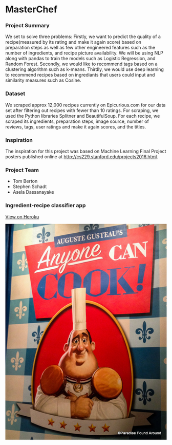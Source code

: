 # MasterChef

### Project Summary
We set to solve three problems: Firstly, we want to predict the quality of a recipe(measured by its rating and make it again score) based on preparation steps as well as few other engineered
features such as the number of ingredients, and recipe picture availability. We will be using NLP along with pandas to train the models such as Logistic Regression, and Random Forest. Secondly, we would like to recommend tags based on a clustering algorithm such as k-means. Thirdly, we would use deep learning to recommend recipes based on ingrediants that users could input and similarity measures such as Cosine.

### Dataset
We scraped approx 12,000 recipes currently on Epicurious.com for
our data set after filtering out recipes with fewer
than 10 ratings. For scraping, we used the Python libraries Splitner and BeautifulSoup. 
For each recipe, we scraped its ingredients, preparation steps, image source, number of reviews, tags, user ratings and make it again scores, and the titles. 

### Inspiration
The inspiration for this project was based on Machine Learning
Final Project posters published online at http://cs229.stanford.edu/projects2016.html.

### Project Team
* Tom Berton
* Stephen Schadt
* Asela Dassanayake

### Ingredient-recipe classifier app
[View on Heroku](https://frozen-bayou-15416.herokuapp.com/static/UploadImage.html)


![chef.jpg](images/chef.jpg)
